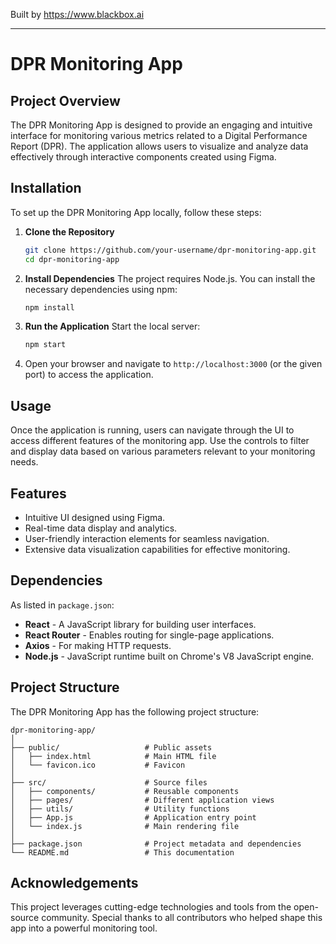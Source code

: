 
Built by https://www.blackbox.ai

---

# DPR Monitoring App

## Project Overview
The DPR Monitoring App is designed to provide an engaging and intuitive interface for monitoring various metrics related to a Digital Performance Report (DPR). The application allows users to visualize and analyze data effectively through interactive components created using Figma.

## Installation
To set up the DPR Monitoring App locally, follow these steps:

1. **Clone the Repository**
   ```bash
   git clone https://github.com/your-username/dpr-monitoring-app.git
   cd dpr-monitoring-app
   ```

2. **Install Dependencies**
   The project requires Node.js. You can install the necessary dependencies using npm:
   ```bash
   npm install
   ```

3. **Run the Application**
   Start the local server:
   ```bash
   npm start
   ```

4. Open your browser and navigate to `http://localhost:3000` (or the given port) to access the application.

## Usage
Once the application is running, users can navigate through the UI to access different features of the monitoring app. Use the controls to filter and display data based on various parameters relevant to your monitoring needs.

## Features
- Intuitive UI designed using Figma.
- Real-time data display and analytics.
- User-friendly interaction elements for seamless navigation.
- Extensive data visualization capabilities for effective monitoring.

## Dependencies
As listed in `package.json`:
- **React** - A JavaScript library for building user interfaces.
- **React Router** - Enables routing for single-page applications.
- **Axios** - For making HTTP requests.
- **Node.js** - JavaScript runtime built on Chrome's V8 JavaScript engine.

## Project Structure
The DPR Monitoring App has the following project structure:

```plaintext
dpr-monitoring-app/
│
├── public/                   # Public assets
│   ├── index.html            # Main HTML file
│   └── favicon.ico           # Favicon
│
├── src/                      # Source files
│   ├── components/           # Reusable components
│   ├── pages/                # Different application views
│   ├── utils/                # Utility functions
│   ├── App.js                # Application entry point
│   └── index.js              # Main rendering file
│
├── package.json              # Project metadata and dependencies
└── README.md                 # This documentation
```

## Acknowledgements
This project leverages cutting-edge technologies and tools from the open-source community. Special thanks to all contributors who helped shape this app into a powerful monitoring tool.